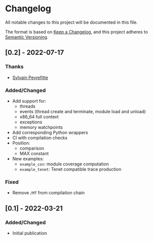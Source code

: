 # Changelog

All notable changes to this project will be documented in this file.

The format is based on [Keep a Changelog](https://keepachangelog.com/en/1.0.0/),
and this project adheres to [Semantic Versioning](https://semver.org/spec/v2.0.0.html).

## [0.2] - 2022-07-17

### Thanks

- [Sylvain Peyrefitte](https://github.com/citronneur)

### Added/Changed

- Add support for:
    - threads
    - events (thread create and terminate, module load and unload)
    - x86_64 full context
    - exceptions
    - memory watchpoints
- Add corresponding Python wrappers
- CI with compilation checks
- Position:
    - comparison
    - MAX constant
- New examples:
    - `example_cov`: module coverage computation
    - `example_tenet`: Tenet compatible trace production

### Fixed

- Remove `/MT` from compilation chain

## [0.1] - 2022-03-21

### Added/Changed

- Initial publication
